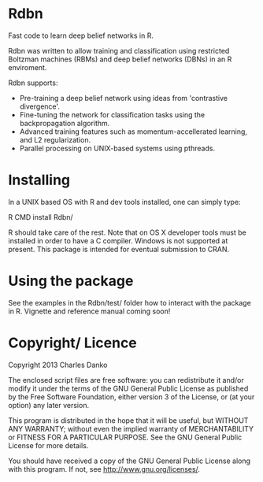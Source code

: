 Rdbn
====
Fast code to learn deep belief networks in R.

Rdbn was written to allow training and classification using restricted Boltzman machines (RBMs) and deep belief networks (DBNs) in an R enviroment.  

Rdbn supports:
* Pre-training a deep belief network using ideas from 'contrastive divergence'.
* Fine-tuning the network for classification tasks using the backpropagation algorithm.
* Advanced training features such as momentum-accellerated learning, and L2 regularization.
* Parallel processing on UNIX-based systems using pthreads.


Installing
==========
In a UNIX based OS with R and dev tools installed, one can simply type: 

  R CMD install Rdbn/

R should take care of the rest.  Note that on OS X developer tools must be installed in order to have a C compiler.  Windows is not supported at present.  This package is intended for eventual submission to CRAN.


Using the package
=================
See the examples in the Rdbn/test/ folder how to interact with the package in R.  Vignette and reference manual coming soon!


Copyright/ Licence
==================

Copyright 2013 Charles Danko

The enclosed script files are free software: you can redistribute it and/or modify it under the terms of the GNU General Public License as published by the Free Software Foundation, either version 3 of the License, or  (at your option) any later version.

This program is distributed in the hope that it will be useful, but WITHOUT ANY WARRANTY; without even the implied warranty of MERCHANTABILITY or FITNESS FOR A PARTICULAR PURPOSE.  See the GNU General Public License for more details.

You should have received a copy of the GNU General Public License along with this program.  If not, see <http://www.gnu.org/licenses/>.
